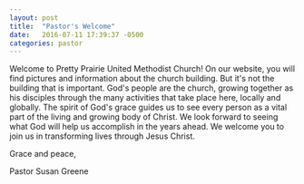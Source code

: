 ```yaml
---
layout: post
title:  "Pastor's Welcome" 
date:   2016-07-11 17:39:37 -0500
categories: pastor
---
```

Welcome to Pretty Prairie United Methodist Church! On our website, you will find pictures and information about the church building. But it's not the building that is important. God's people are the church, growing together as his disciples through the many activities that take place here, locally and globally. The spirit of God's grace guides us to see every person as a vital part of the living and growing body of Christ. We look forward to seeing what God will help us accomplish in the years ahead. We welcome you to join us in transforming lives through Jesus Christ. 

Grace and peace, 

Pastor Susan Greene
